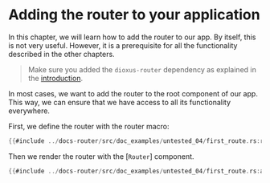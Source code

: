 # Adding the router to your application

In this chapter, we will learn how to add the router to our app. By itself, this
is not very useful. However, it is a prerequisite for all the functionality
described in the other chapters.

> Make sure you added the `dioxus-router` dependency as explained in the
> [introduction](../index.md).

In most cases, we want to add the router to the root component of our app. This
way, we can ensure that we have access to all its functionality everywhere.

First, we define the router with the router macro:

```rust
{{#include ../docs-router/src/doc_examples/untested_04/first_route.rs:router}}
```

Then we render the router with the [`Router`] component.

```rust
{{#include ../docs-router/src/doc_examples/untested_04/first_route.rs:app}}
```
